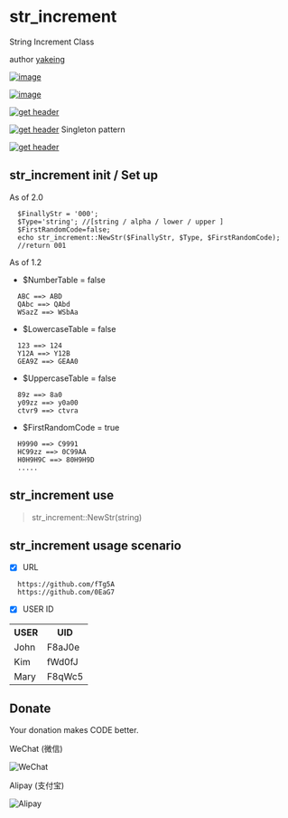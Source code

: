 # str_increment

String Increment Class

author [yakeing](http://weibo.com/yakeing)

[![image](https://oauth.applinzi.com/SvgLabel/4D4D4D/License/F66000/MPL2.0/image.svg)](https://github.com/yakeing/fsockopen/blob/master/LICENSE)

[![image](https://oauth.applinzi.com/SvgLabel/4D4D4D/Language/007EC6/PHP/image.svg)](https://github.com/yakeing/str_increment)

[![get header](https://oauth.applinzi.com/SvgLabel/4D4D4D/Version/97CA00/1.0/image.svg)](https://github.com/yakeing/str_increment/tree/master/version1.0)

[![get header](https://oauth.applinzi.com/SvgLabel/4D4D4D/Version/97CA00/1.1/image.svg)](https://github.com/yakeing/str_increment/tree/master/version1.1) Singleton pattern

[![get header](https://oauth.applinzi.com/SvgLabel/4D4D4D/Version/97CA00/2.0/image.svg)](https://github.com/yakeing/str_increment/tree/master/version2.0)

str_increment init / Set up
---

As of 2.0
~~~
  $FinallyStr = '000';
  $Type='string'; //[string / alpha / lower / upper ]
  $FirstRandomCode=false;
  echo str_increment::NewStr($FinallyStr, $Type, $FirstRandomCode);
  //return 001
~~~

As of 1.2
- $NumberTable = false

~~~
  ABC ==> ABD
  QAbc ==> QAbd
  WSazZ ==> WSbAa
~~~

- $LowercaseTable = false

~~~
  123 ==> 124
  Y12A ==> Y12B
  GEA9Z ==> GEAA0
~~~

- $UppercaseTable = false

~~~
  89z ==> 8a0
  y09zz ==> y0a00
  ctvr9 ==> ctvra
~~~

- $FirstRandomCode = true

~~~
  H9990 ==> C9991
  HC99zz ==> 0C99AA
  H0H9H9C ==> 80H9H9D
  .....
~~~

str_increment use
---

> str_increment::NewStr(string)

str_increment usage scenario
---

- [x] URL
~~~
  https://github.com/fTg5A
  https://github.com/0EaG7
~~~

- [x] USER ID
<table>
    <tr><th>USER</th><th>UID</th></tr>
    <tr><td>John</td><td>F8aJ0e</td></tr>
    <tr><td>Kim</td><td>fWd0fJ</td></tr>
    <tr><td>Mary</td><td>F8qWc5</td></tr>
</table>


Donate
---
Your donation makes CODE better.

 WeChat (微信)
 
 ![WeChat](https://oauth.applinzi.com/QR/230/wxp%3a%7C%7Cf2f0SOGAUjQ1ALzigoyN7nW8tK68D2oeU3YO/WeChat.png)

 Alipay (支付宝)

 ![Alipay](https://oauth.applinzi.com/QR/230/HTTPS%3a%7C%7CQR.ALIPAY.COM%7CTSX082709YGHVXYUQCWKD6/Alipay.png)
 
